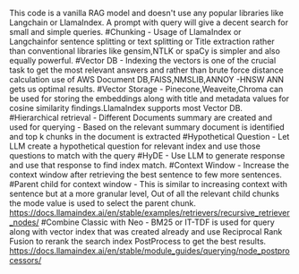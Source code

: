 This code is a vanilla RAG model and doesn't use any popular libraries like Langchain or LlamaIndex. A prompt with query will give a decent search for small and simple queries.
#Chunking - Usage of LlamaIndex or Langchainfor sentence splitting or text splitting or Title extraction rather than conventional libraries like gensim,NTLK or spaCy is simpler and also equally powerful. 
#Vector DB - Indexing the vectors is one of the crucial task to get the most relevant answers and rather than brute force distance calculation use of AWS Document DB,FAISS,NMSLIB,ANNOY -HNSW ANN gets us optimal results.
#Vector Storage - Pinecone,Weaveite,Chroma can be used for storing the embeddings along with title and metadata values for cosine similarity findings.LlamaIndex supports most Vector DB.
#Hierarchical retrieval - Different Documents summary are created and used for querying - Based on the relevant summary document is identified and top k chunks in the document is extracted
#Hypothetical Question - Let LLM create a hypothetical question for relevant index and use those questions to match with the query
#HyDE - Use LLM to generate response and use that response to find index match.
#Context Window - Increase the context window after retrieving the best sentence to few more sentences.
#Parent child for context window - This is similar to increasing context with sentence but at a more granular level, Out of all the relevant child chunks the mode value is used to select the parent chunk.
https://docs.llamaindex.ai/en/stable/examples/retrievers/recursive_retriever_nodes/
#Combine Classic with Neo - BM25 or IT-TDF is used for query along with vector index that was created already and use Reciprocal Rank Fusion to rerank the search index
PostProcess to get the best results. https://docs.llamaindex.ai/en/stable/module_guides/querying/node_postprocessors/
